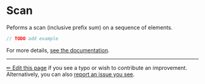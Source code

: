 # Scan

Peforms a scan (inclusive prefix sum) on a sequence of elements.

```c# --destination-file ../code/Program.cs --region statements --project ../code/TryMoreLinq.csproj
// TODO add example
```

For more details, [see the documentation][doc].

---

[&#x270F; Edit this page][edit] if you see a typo or wish to contribute an
improvement. Alternatively, you can also [report an issue you see][issue].


[edit]: https://github.com/morelinq/try/edit/master/m/scan.md
[issue]: https://github.com/morelinq/try/issues/new?title=Scan
[doc]: https://morelinq.github.io/3.1/ref/api/html/Overload_MoreLinq_MoreEnumerable_Scan.htm
